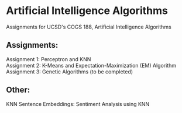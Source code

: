 # Artificial Intelligence Algorithms
 Assignments for UCSD's COGS 188, Artificial Intelligence Algorithms
   
 ## Assignments:  
 Assignment 1: Perceptron and KNN  
 Assignment 2: K-Means and Expectation-Maximization (EM) Algorithm   
 Assignment 3: Genetic Algorithms (to be completed)  
    
 ## Other:
 KNN Sentence Embeddings: Sentiment Analysis using KNN
